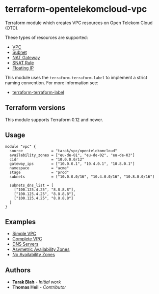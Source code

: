 # terraform-opentelekomcloud-vpc

Terraform module which creates VPC resources on Open Telekom Cloud (OTC).

These types of resources are supported:

* [VPC](https://www.terraform.io/docs/providers/opentelekomcloud/r/vpc_v1.html)
* [Subnet](https://www.terraform.io/docs/providers/opentelekomcloud/r/vpc_subnet_v1.html)
* [NAT Gateway](https://www.terraform.io/docs/providers/opentelekomcloud/r/nat_gateway_v2.html)
* [SNAT Rule](https://www.terraform.io/docs/providers/opentelekomcloud/r/nat_snat_rule_v2.html)
* [Floating IP](https://www.terraform.io/docs/providers/opentelekomcloud/r/networking_floatingip_v2.html)

This module uses the `terraform-terraform-label` to implement a strict naming convention. For more information see:

- [terraform-terraform-label](https://github.com/cloudposse/terraform-terraform-label)

## Terraform versions

This module supports Terraform 0.12 and newer.

## Usage

```
module "vpc" {
  source             = "tarak/vpc/opentelekomcloud"
  availability_zones = ["eu-de-01", "eu-de-02", "eu-de-03"]
  cidr               = "10.0.0.0/12"
  gateway_ips        = ["10.0.0.1", "10.4.0.1", "10.8.0.1"]
  namespace          = "acme"
  stage              = "prod"
  subnets            = ["10.0.0.0/16", "10.4.0.0/16", "10.8.0.0/16"]

  subnets_dns_list = [
    ["100.125.4.25", "8.8.8.8"],
    ["100.125.4.25", "8.8.8.8"],
    ["100.125.4.25", "8.8.8.8"]
  ]
}

```

## Examples

* [Simple VPC](https://github.com/tarak/terraform-opentelekomcloud-vpc/tree/master/examples/simple-vpc)
* [Complete VPC](https://github.com/tarak/terraform-opentelekomcloud-vpc/tree/master/examples/complete-vpc)
* [DNS Servers](https://github.com/tarak/terraform-opentelekomcloud-vpc/tree/master/examples/vpc-dns)
* [Asymetric Availability Zones](https://github.com/tarak/terraform-opentelekomcloud-vpc/tree/master/examples/asymetric)
* [No Availability Zones](https://github.com/tarak/terraform-opentelekomcloud-vpc/tree/master/examples/no-azs)

## Authors

* **Tarak Blah** - *Initial work*
* **Thomas Heil** - *Contributor*
